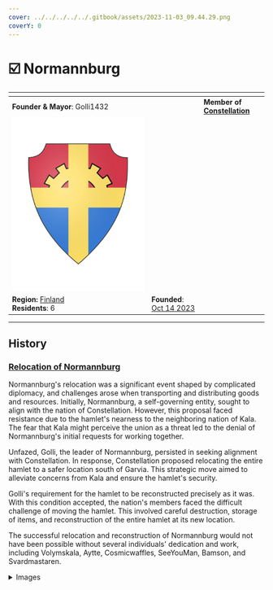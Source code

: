 ```yaml
---
cover: ../../../../../.gitbook/assets/2023-11-03_09.44.29.png
coverY: 0
---
```


# ☑️ Normannburg

<table data-view="cards"><thead><tr><th></th><th></th><th></th></tr></thead><tbody><tr><td><strong>Founder &#x26; Mayor</strong>: Golli1432</td><td></td><td><strong>Member of</strong> <a href="../../../nations/present-nations/constellation.md"><strong>Constellation</strong></a></td></tr><tr><td><img src="../../../../../.gitbook/assets/armoria_2024-05-11-21-41-01 (1).png" alt="" data-size="original"></td><td></td><td></td></tr><tr><td><strong>Region:</strong> <a href="../">Finland</a><br><strong>Residents</strong>: 6</td><td><strong>Founded</strong>: <a href="../../../../../additional-guides-and-commands/others/server-dates/october-23.md#oct-14th">Oct 14 2023</a></td><td></td></tr></tbody></table>

***

## History

### [**Relocation of Normannburg**](https://github.com/SwineFeather/book/blob/main/the-world/civilization/towns/finland-region/province-of-garvia/broken-reference/README.md)

Normannburg's relocation was a significant event shaped by complicated diplomacy, and challenges arose when transporting and distributing goods and resources. Initially, Normannburg, a self-governing entity, sought to align with the nation of Constellation. However, this proposal faced resistance due to the hamlet's nearness to the neighboring nation of Kala. The fear that Kala might perceive the union as a threat led to the denial of Normannburg's initial requests for working together.

Unfazed, Golli, the leader of Normannburg, persisted in seeking alignment with Constellation. In response, Constellation proposed relocating the entire hamlet to a safer location south of Garvia. This strategic move aimed to alleviate concerns from Kala and ensure the hamlet's security.

Golli's requirement for the hamlet to be reconstructed precisely as it was. With this condition accepted, the nation's members faced the difficult challenge of moving the hamlet. This involved careful destruction, storage of items, and reconstruction of the entire hamlet at its new location.

The successful relocation and reconstruction of Normannburg would not have been possible without several individuals' dedication and work, including Volymskala, Aytte, Cosmicwaffles, SeeYouMan, Bamson, and Svardmastaren.

<details>

<summary>Images</summary>

<img src="../../../../../.gitbook/assets/2023-11-03_09.46.13.png" alt="" data-size="original"><img src="../../../../../.gitbook/assets/2023-11-03_09.46.24.png" alt="" data-size="original">

<img src="../../../../../.gitbook/assets/2023-11-03_09.50.37.png" alt="" data-size="original"><img src="../../../../../.gitbook/assets/2023-11-03_09.45.46.png" alt="" data-size="original">

</details>

